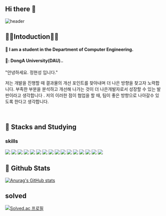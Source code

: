 ## Hi there 👋 

<div>
  
  <!--Header-->
  ![header](https://capsule-render.vercel.app/api?type=waving&height=300&color=6E6E6E&text=😄Welcome%20to%20HyeonSung`s%20github&reversal=false&section=header&fontColor=F2F2F2&animation=fadeIn&fontSize=45)
  
</div>

<div>
  <!--Body-->
  
  ## 🙇‍♂️Intoduction🙇‍♂️
  #### :raising_hand: I am a student in the Department of Computer Engineering.<br/>
  #### 🏫: DongA University(DAU)..
  <div>
"안녕하세요. 정현성 입니다."

저는 개발을 진행할 때 결과물의 개선 포인트를 찾아내며 더 나은 방향을 찾고자 노력합니다. 부족한 부분을 분석하고 개선해 나가는 것이 더 나은개발자로서 성장할 수 있는 발판이라고 생각합니다 . 저의 이러한 점이 협업을 할 때, 팀이 좋은 방향으로 나아갈수 있도록 한다고 생각합니다.
</div>
  <br/>
  
  ## 🧱 Stacks and Studying
  ### skills
  <!--Python-->
  <img src="https://img.shields.io/badge/Python-14354C?style=for-the-badge&logo=python&logoColor=white"/>
  <!--JavaScript-->
  <img src="https://img.shields.io/badge/JavaScript-F7DF1E?style=for-the-badge&logo=JavaScript&logoColor=white"/>
  <!--HTML5-->
  <img src="https://img.shields.io/badge/HTML-239120?style=for-the-badge&logo=html5&logoColor=white"/>
  <!--CSS-->
  <img src="https://img.shields.io/badge/CSS-239120?&style=for-the-badge&logo=css3&logoColor=white"/>
  <!--MySQL-->
  <img src="https://img.shields.io/badge/MySQL-00000F?style=for-the-badge&logo=mysql&logoColor=white"/>
  <!--React-->
  <img src="https://img.shields.io/badge/React-20232A?style=for-the-badge&logo=react&logoColor=61DAFB"/>
  <!--Spring Boot-->
  <img src="https://img.shields.io/badge/Spring%20Boot-6DB33F?style=flat-square&logo=Spring%20Boot&logoColor=black"/>
  <!-- Flask-->
  <img src="https://img.shields.io/badge/Flask-000000?style=for-the-badge&logo=flask&logoColor=white"/>
  <!--Amazon AWS-->
  <img src="https://img.shields.io/badge/Amazon_AWS-232F3E?style=for-the-badge&logo=amazon-aws&logoColor=white"/>
  <!-- Node.js -->
  <img src="https://img.shields.io/badge/Node.js-43853D?style=for-the-badge&logo=node.js&logoColor=white"/>
  <!-- C -->
  <img src="https://img.shields.io/badge/C-00599C?style=for-the-badge&logo=c&logoColor=white"/>
   <!-- C++ -->
  <img src="https://img.shields.io/badge/C%2B%2B-00599C?style=for-the-badge&logo=c%2B%2B&logoColor=white"/>
   <!-- java -->
  <img src="https://img.shields.io/badge/Java-ED8B00?style=for-the-badge&logo=openjdk&logoColor=white"/>
   <!-- markdown -->
  <img src="https://img.shields.io/badge/Markdown-000000?style=for-the-badge&logo=markdown&logoColor=white"/>
   <!-- spring -->
  <img src="https://img.shields.io/badge/Spring-6DB33F?style=for-the-badge&logo=spring&logoColor=white"/>
   <!-- netx.js -->
  <img src="https://img.shields.io/badge/Next.js-000?logo=nextdotjs&logoColor=fff&style=for-the-badge"/>
  
  <br/>
  
  ## 🤔 Github Stats
  [![Anurag's GitHub stats](https://github-readme-stats.vercel.app/api?username=dau-J&prs&show_icons=true&theme=graywhite)](https://github.com/anuraghazra/github-readme-stats)

  ## solved
  [![Solved.ac
프로필](http://mazassumnida.wtf/api/v2/generate_badge?boj={dev_hs_jung})](https://solved.ac/{dev_hs_jung})
</div>

<!--
**dau-J/dau-J** is a ✨ _special_ ✨ repository because its `README.md` (this file) appears on your GitHub profile.

Here are some ideas to get you started:

- 🔭 I’m currently working on ...
- 🌱 I’m currently learning ...
- 👯 I’m looking to collaborate on ...
- 🤔 I’m looking for help with ...
- 💬 Ask me about ...
- 📫 How to reach me: ...
- 😄 Pronouns: ...
- ⚡ Fun fact: ...
-->
